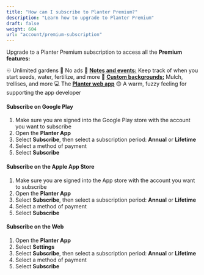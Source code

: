 ```yaml
---
title: "How can I subscribe to Planter Premium?"
description: "Learn how to upgrade to Planter Premium"
draft: false
weight: 604
url: "account/premium-subscription"
---
```


Upgrade to a Planter Premium subscription to access all the **Premium features:**

♾️ Unlimited gardens
🚫 No ads
📝 [**Notes and events:**](../../notes-and-events/how-to) Keep track of when you start seeds, water, fertilize, and more
🎨 [**Custom backgrounds:**](../../gardens/customize) Mulch, trellises, and more
💻 The [**Planter web app**](https://planter.garden/gardens)
😊 A warm, fuzzy feeling for supporting the app developer

#### Subscribe on Google Play
1. Make sure you are signed into the Google Play store with the account you want to subscribe
2. Open the **Planter App**
3. Select **Subscribe**, then select a subscription period: **Annual** or **Lifetime**
4. Select a method of payment
5. Select **Subscribe**

#### Subscribe on the Apple App Store
1. Make sure you are signed into the App store with the account you want to subscribe
2. Open the **Planter App**
3. Select **Subscribe**, then select a subscription period: **Annual** or **Lifetime**
4. Select a method of payment
5. Select **Subscribe**

#### Subscribe on the Web
1. Open the **Planter App**
2. Select **Settings**
3. Select **Subscribe**, then select a subscription period: **Annual** or **Lifetime**
4. Select a method of payment
5. Select **Subscribe**
